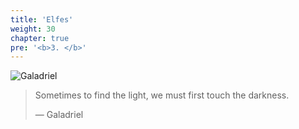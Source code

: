 ```yaml
---
title: 'Elfes'
weight: 30
chapter: true
pre: '<b>3. </b>'
---
```


![Galadriel](/img/galadriel.png)

> Sometimes to find the light, we must first touch the darkness.
>
> — Galadriel
